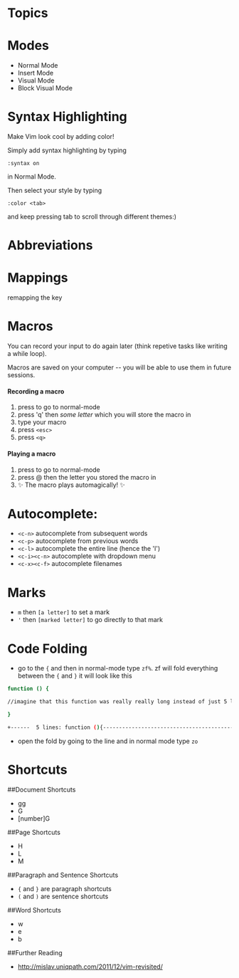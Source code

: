 Topics
=========



Modes
======

- Normal Mode
- Insert Mode
- Visual Mode
- Block Visual Mode


Syntax Highlighting
===================

Make Vim look cool by adding color!

Simply add syntax highlighting by typing
```vim
:syntax on
```
in Normal Mode.

Then select your style by typing
```vim
:color <tab>
```
and keep pressing tab to scroll through different themes:) 


Abbreviations
============



Mappings
========
remapping the <esc> key

Macros
======

You can record your input to do again later (think repetive tasks like writing a while loop).

Macros are saved on your computer -- you will be able to use them in future sessions.

#### Recording a macro

1. press <esc> to go to normal-mode
2. press 'q' then <em>some letter</em> which you will store the macro in
3. type your macro
4. press `<esc>`
5. press `<q>`

#### Playing a macro

1. press <esc> to go to normal-mode
2. press @ then the letter you stored the macro in 
3. :sparkles: The macro plays automagically! :sparkles:



Autocomplete:
=============
- `<c-n>` autocomplete from subsequent words
- `<c-p>` autocomplete from previous words
- `<c-l>` autocomplete the entire line (hence the 'l')
- `<c-i><c-n>` autocomplete with dropdown menu
- `<c-x><c-f>` autocomplete filenames

Marks 
=====
- `m` then `[a letter]` to set a mark
- `'` then `[marked letter]` to go directly to that mark


Code Folding
============

- go to the `{` and then in normal-mode type `zf%`.  zf will fold everything between the `{` and `}`
it will look like this

```bash
function () {

//imagine that this function was really really long instead of just 5 lines.

}
```

```bash
+------  5 lines: function (){----------------------------------------------------------------------------------------------------------------------------------------------------
```

- open the fold by going to the line and in normal mode type `zo` 

Shortcuts
=========
##Document Shortcuts
- gg     
- G
- [number]G

##Page Shortcuts
- H
- L
- M

##Paragraph and Sentence Shortcuts
- `{` and `}` are paragraph shortcuts 
- `(` and `)` are sentence shortcuts

##Word Shortcuts
- w
- e
- b

##Further Reading

* http://mislav.uniqpath.com/2011/12/vim-revisited/
